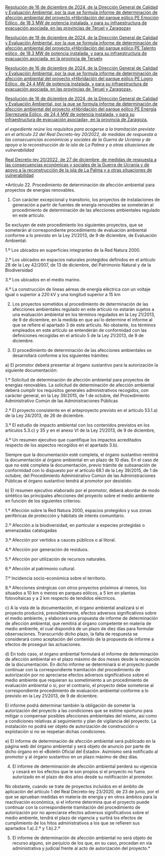 [Resolución de 16 de diciembre de 2024, de la Dirección General de Calidad y Evaluación Ambiental, por la que se formula informe de determinación de afección ambiental del proyecto «Hibridación del parque eólico PE Emoción Eólico, de 18,3 MW de potencia instalada, y para su infraestructura de evacuación asociada, en las provincias de Teruel y Zaragoza»](https://www.boe.es/diario_boe/txt.php?id=BOE-A-2024-27263)

[Resolución de 19 de diciembre de 2024, de la Dirección General de Calidad y Evaluación Ambiental, por la que se formula informe de determinación de afección ambiental del proyecto «Hibridación del parque eólico PE Talento eólico, de 18,3 MW de potencia instalada, y para su infraestructura de evacuación asociada, en la provincia de Teruel»](https://www.boe.es/diario_boe/txt.php?id=BOE-A-2025-152)

[Resolución de 16 de diciembre de 2024, de la Dirección General de Calidad y Evaluación Ambiental, por la que se formula informe de determinación de afección ambiental del proyecto «Hibridación del parque eólico PE Logro Eólico, de 24,4 MW de potencia instalada, y para su infraestructura de evacuación asociada, en las provincias de Teruel y Zaragoza».](https://www.boe.es/diario_boe/txt.php?id=BOE-A-2024-27380)

[Resolución de 16 de diciembre de 2024, de la Dirección General de Calidad y Evaluación Ambiental, por la que se formula informe de determinación de afección ambiental del proyecto «Hibridación del parque eólico PE Energía Sierrezuela Eólico, de 24,4 MW de potencia instalada, y para su infraestructura de evacuación asociada», en la provincia de Zaragoza.](https://www.boe.es/diario_boe/txt.php?id=BOE-A-2024-27076)

*el expediente reúne los requisitos para acogerse a la tramitación prevista en el artículo 22 del Real Decreto-ley 20/2022, de medidas de respuesta a las consecuencias económicas y sociales de la Guerra de Ucrania y de apoyo a la reconstrucción de la isla de La Palma y a otras situaciones de vulnerabilidad*

[Real Decreto-ley 20/2022, de 27 de diciembre, de medidas de respuesta a las consecuencias económicas y sociales de la Guerra de Ucrania y de apoyo a la reconstrucción de la isla de La Palma y a otras situaciones de vulnerabilidad](https://www.boe.es/buscar/act.php?id=BOE-A-2022-22685)

*Artículo 22. Procedimiento de determinación de afección ambiental para proyectos de energías renovables.

1. Con carácter excepcional y transitorio, los proyectos de instalaciones de generación a partir de fuentes de energía renovables se someterán al procedimiento de determinación de las afecciones ambientales regulado en este artículo.

Se excluyen de este procedimiento los siguientes proyectos, que se someterán al correspondiente procedimiento de evaluación ambiental conforme a lo previsto en la Ley 21/2013, de 9 de diciembre, de Evaluación Ambiental:

1.º Los ubicados en superficies integrantes de la Red Natura 2000.

2.º Los ubicados en espacios naturales protegidos definidos en el artículo 28 de la Ley 42/2007, de 13 de diciembre, del Patrimonio Natural y de la Biodiversidad

3.º Los ubicados en el medio marino.

4.º La construcción de líneas aéreas de energía eléctrica con un voltaje igual o superior a 220 kV y una longitud superior a 15 km

2. Los proyectos sometidos al procedimiento de determinación de las afecciones ambientales regulado en este artículo no estarán sujetos a una evaluación ambiental en los términos regulados en la Ley 21/2013, de 9 de diciembre, en la medida en que así lo determine el informe al que se refiere el apartado 3 de este artículo. No obstante, los términos empleados en este artículo se entenderán de conformidad con las definiciones recogidas en el artículo 5 de la Ley 21/2013, de 9 de diciembre.

3. El procedimiento de determinación de las afecciones ambientales se desarrollará conforme a los siguientes trámites:

a) El promotor deberá presentar al órgano sustantivo para la autorización la siguiente documentación:

1.º Solicitud de determinación de afección ambiental para proyectos de energías renovables. La solicitud de determinación de afección ambiental deberá cumplir los requisitos generales administrativos recogidos, con carácter general, en la Ley 39/2015, de 1 de octubre, del Procedimiento Administrativo Común de las Administraciones Públicas

2.º El proyecto consistente en el anteproyecto previsto en el artículo 53.1.a) de la Ley 24/2013, de 26 de diciembre.

3.º El estudio de impacto ambiental con los contenidos previstos en los artículos 5.3.c) y 35 y en el anexo VI de la Ley 21/2013, de 9 de diciembre,

4.º Un resumen ejecutivo que cuantifique los impactos acreditados respecto de los aspectos recogidos en el apartado 3.b).

Siempre que la documentación esté completa, el órgano sustantivo remitirá la documentación al órgano ambiental en un plazo de 10 días. En el caso de que no esté completa la documentación, previo trámite de subsanación de conformidad con lo dispuesto por el artículo 68.1 de la Ley 39/2015, de 1 de octubre, del Procedimiento Administrativo Común de las Administraciones Públicas el órgano sustantivo tendrá al promotor por desistido.

b) El resumen ejecutivo elaborado por el promotor, deberá abordar de modo sintético las principales afecciones del proyecto sobre el medio ambiente en función de los siguientes criterios:

1.º Afección sobre la Red Natura 2000, espacios protegidos y sus zonas periféricas de protección y hábitats de interés comunitario.

2.º Afección a la biodiversidad, en particular a especies protegidas o amenazadas catalogadas

3.º Afección por vertidos a cauces públicos o al litoral.

4.º Afección por generación de residuos.

5.º Afección por utilización de recursos naturales.

6.º Afección al patrimonio cultural.

7.º Incidencia socio-económica sobre el territorio.

8.º Afecciones sinérgicas con otros proyectos próximos al menos, los situados a 10 km o menos en parques eólicos, a 5 km en plantas fotovoltaicas y a 2 km respecto de tendidos eléctricos.

c) A la vista de la documentación, el órgano ambiental analizará si el proyecto producirá, previsiblemente, efectos adversos significativos sobre el medio ambiente, y elaborará una propuesta de informe de determinación de afección ambiental, que remitirá al órgano competente en materia de medio ambiente, el cual dispondrá de un plazo de diez días para formular observaciones. Transcurrido dicho plazo, la falta de respuesta se considerará como aceptación del contenido de la propuesta de informe a efectos de proseguir las actuaciones.

d) En todo caso, el órgano ambiental formulará el informe de determinación de afección ambiental en el plazo máximo de dos meses desde la recepción de la documentación. En dicho informe se determinará si el proyecto puede continuar con la correspondiente tramitación del procedimiento de autorización por no apreciarse efectos adversos significativos sobre el medio ambiente que requieran su sometimiento a un procedimiento de evaluación ambiental o si, por el contrario, el proyecto debe someterse al correspondiente procedimiento de evaluación ambiental conforme a lo previsto en la Ley 21/2013, de 9 de diciembre.

El informe podrá determinar también la obligación de someter la autorización del proyecto a las condiciones que se estime oportuno para mitigar o compensar posibles afecciones ambientales del mismo, así como a condiciones relativas al seguimiento y plan de vigilancia del proyecto. La instalación no podrá ser objeto de autorización de construcción o explotación si no se respetan dichas condiciones.

e) El informe de determinación de afección ambiental será publicado en la página web del órgano ambiental y será objeto de anuncio por parte de dicho órgano en el «Boletín Oficial del Estado». Asimismo será notificado al promotor y al órgano sustantivo en un plazo máximo de diez días.

4. El informe de determinación de afección ambiental perderá su vigencia y cesará en los efectos que le son propios si el proyecto no fuera autorizado en el plazo de dos años desde su notificación al promotor.

No obstante, cuando se trate de proyectos incluidos en el ámbito de aplicación del artículo 1 del Real Decreto-ley 23/2020, de 23 de junio, por el que se aprueban medidas en materia de energía y en otros ámbitos para la reactivación económica, si el informe determina que el proyecto puede continuar con la correspondiente tramitación del procedimiento de autorización por no apreciarse efectos adversos significativos sobre el medio ambiente, tendrá el plazo de vigencia y surtirá los efectos de cumplimiento de los hitos administrativos a los que se refieren sus apartados 1.a).2.º y 1.b).2.º

5. El informe de determinación de afección ambiental no será objeto de recurso alguno, sin perjuicio de los que, en su caso, procedan en vía administrativa y judicial frente al acto de autorización del proyecto.*